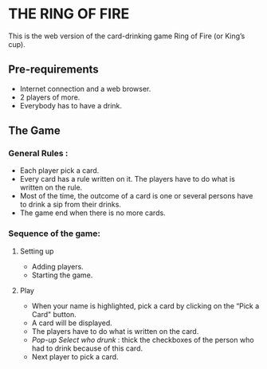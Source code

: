 # THE RING OF FIRE

This is the web version of the card-drinking game Ring of Fire (or King’s cup).

## Pre-requirements

- Internet connection and a web browser.
- 2 players of more.
- Everybody has to have a drink.

## The Game

### General Rules :

- Each player pick a card.
- Every card has a rule written on it. The players have to do what is written on the rule.
- Most of the time, the outcome of a card is one or several persons have to drink a sip from their drinks.
- The game end when there is no more cards.

### Sequence of the game:

1. Setting up
	- Adding players.
	- Starting the game.
 
2. Play
	- When your name is highlighted, pick a card by clicking on the “Pick a Card" button.
	- A card will be displayed.
	- The players have to do what is written on the card.
	- *Pop-up Select who drunk* : thick the checkboxes of the person who had to drink because of this card.
	- Next player to pick a card.
